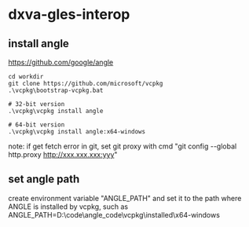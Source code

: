 # dxva-gles-interop

## install angle

https://github.com/google/angle

```
cd workdir
git clone https://github.com/microsoft/vcpkg
.\vcpkg\bootstrap-vcpkg.bat

# 32-bit version
.\vcpkg\vcpkg install angle

# 64-bit version
.\vcpkg\vcpkg install angle:x64-windows
```

note: if get fetch error in git, set git proxy with cmd "git config --global http.proxy http://xxx.xxx.xxx:yyy" 

## set angle path

create environment variable "ANGLE_PATH" and set it to the path where ANGLE is installed by vcpkg, such as
ANGLE_PATH=D:\code\angle_code\vcpkg\installed\x64-windows

